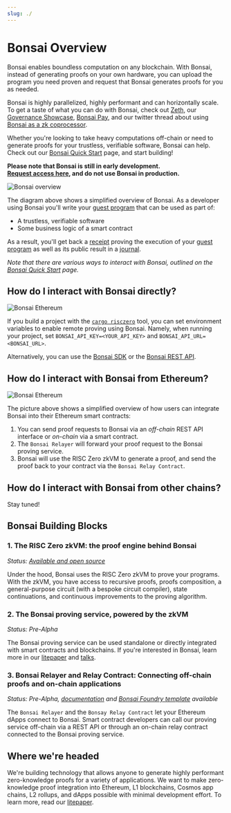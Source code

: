 ```yaml
---
slug: ./
---
```


# Bonsai Overview

Bonsai enables boundless computation on any blockchain.
With Bonsai, instead of generating proofs on your own hardware, you can upload the program you need proven and request that Bonsai generates proofs for you as needed.

Bonsai is highly parallelized, highly performant and can horizontally scale. To get a taste of what you can do with Bonsai, check out [Zeth], our [Governance Showcase], [Bonsai Pay], and our twitter thread about using [Bonsai as a zk coprocessor].

Whether you're looking to take heavy computations off-chain or need to generate proofs for your trustless, verifiable software, Bonsai can help.
Check out our [Bonsai Quick Start] page, and start building!

**Please note that Bonsai is still in early development. <br/>
[Request access here], and do not use Bonsai in production.**

![Bonsai overview](/img/bonsai_architecture.png)

The diagram above shows a simplified overview of Bonsai.
As a developer using Bonsai you'll write your [guest program] that can be used as part of:

- A trustless, verifiable software
- Some business logic of a smart contract

As a result, you'll get back a [receipt] proving the execution of your [guest program] as well as its public result in a [journal].

_Note that there are various ways to interact with Bonsai, outlined on the [Bonsai Quick Start] page._

## How do I interact with Bonsai directly?

![Bonsai Ethereum](/img/bonsai_zkvm.png)

If you build a project with the [`cargo risczero`] tool, you can set environment variables to enable remote proving using Bonsai. Namely, when running your project, set `BONSAI_API_KEY=<YOUR_API_KEY>` and `BONSAI_API_URL=<BONSAI_URL>`.

Alternatively, you can use the [Bonsai SDK] or the [Bonsai REST API].

## How do I interact with Bonsai from Ethereum?

![Bonsai Ethereum](/img/bonsai_ethereum.png)

The picture above shows a simplified overview of how users can integrate Bonsai into their Ethereum smart contracts:

1. You can send proof requests to Bonsai via an _off-chain_ REST API interface or _on-chain_ via a smart contract.
2. The `Bonsai Relayer` will forward your proof request to the Bonsai proving service.
3. Bonsai will use the RISC Zero zkVM to generate a proof, and send the proof back to your contract via the `Bonsai Relay Contract`.

## How do I interact with Bonsai from other chains?

Stay tuned!

## Bonsai Building Blocks

### 1. The RISC Zero zkVM: the proof engine behind Bonsai

_Status: [Available and open source](https://github.com/risc0/risc0)_

Under the hood, Bonsai uses the RISC Zero zkVM to prove your programs. With the zkVM, you have access to recursive proofs, proofs composition, a general-purpose circuit (with a bespoke circuit compiler), state continuations, and continuous improvements to the proving algorithm.

### 2. The Bonsai proving service, powered by the zkVM

_Status: Pre-Alpha_

The Bonsai proving service can be used standalone or directly integrated with smart contracts and blockchains. If you're interested in Bonsai, learn more in our [litepaper] and [talks](https://youtu.be/nVAs2i-_Iyo?t=3044).

### 3. Bonsai Relayer and Relay Contract: Connecting off-chain proofs and on-chain applications

_Status: Pre-Alpha, [documentation](./bonsai-on-eth.md) and [Bonsai Foundry template](https://github.com/risc0/bonsai-foundry-template) available_

The `Bonsai Relayer` and the `Bonsay Relay Contract` let your Ethereum dApps connect to Bonsai. Smart contract developers can call our proving service off-chain via a REST API or through an on-chain relay contract connected to the Bonsai proving service.

## Where we're headed

We're building technology that allows anyone to generate highly performant zero-knowledge proofs for a variety of applications. We want to make zero-knowledge proof integration into Ethereum, L1 blockchains, Cosmos app chains, L2 rollups, and dApps possible with minimal development effort. To learn more, read our [litepaper].

[litepaper]: /litepaper
[Request access here]: https://bonsai.xyz/apply
[`cargo risczero`]: https://crates.io/crates/cargo-risczero
[Bonsai SDK]: https://crates.io/crates/bonsai-sdk
[Bonsai REST API]: https://api.bonsai.xyz/swagger-ui/
[Bonsai Quick Start]: quickstart.md
[Bonsai as a zk coprocessor]: https://twitter.com/RiscZero/status/1677316664772132864
[Governance Showcase]: https://github.com/risc0/risc0/tree/release-0.20/bonsai/examples/governance#readme
[Zeth]: https://www.risczero.com/news/zeth-release
[guest program]: /terminology#guest-program
[receipt]: /terminology#receipt
[journal]: /terminology#journal
[Bonsai Pay]: https://www.risczero.com/news/bonsai-pay
